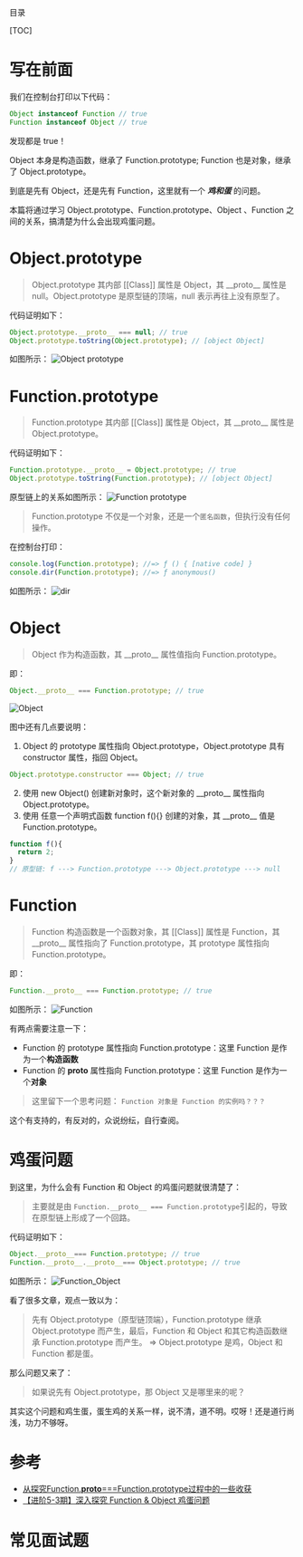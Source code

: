 目录

[TOC]

# 写在前面
我们在控制台打印以下代码：
```js
Object instanceof Function // true
Function instanceof Object // true
```
发现都是 true！

Object 本身是构造函数，继承了 Function.prototype; Function 也是对象，继承了 Object.prototype。


到底是先有 Object，还是先有 Function，这里就有一个 ***鸡和蛋*** 的问题。

本篇将通过学习 Object.prototype、Function.prototype、Object 、Function 之间的关系，搞清楚为什么会出现鸡蛋问题。


# Object.prototype
> Object.prototype 其内部 [[Class]] 属性是 Object，其 \_\_proto_\_ 属性是 null。Object.prototype 是原型链的顶端，null 表示再往上没有原型了。

代码证明如下：
```js
Object.prototype.__proto__ === null; // true
Object.prototype.toString(Object.prototype); // [object Object]
```

如图所示：
![Object prototype](https://user-images.githubusercontent.com/22387652/62867555-1dfd2300-bd46-11e9-921d-93b444438441.png)



# Function.prototype
> Function.prototype 其内部 [[Class]] 属性是 Object，其 \_\_proto_\_ 属性是 Object.prototype。

代码证明如下：
```js
Function.prototype.__proto__ = Object.prototype; // true
Object.prototype.toString(Function.prototype); // [object Object] 
```
原型链上的关系如图所示：
![Function prototype](https://user-images.githubusercontent.com/22387652/62867570-281f2180-bd46-11e9-9882-d873e584fa8e.png)


> Function.prototype 不仅是一个对象，还是一个`匿名函数`，但执行没有任何操作。

在控制台打印：
```js
console.log(Function.prototype); //=> ƒ () { [native code] }
console.dir(Function.prototype); //=> ƒ anonymous() 
```
如图所示：
![dir](https://user-images.githubusercontent.com/22387652/62867586-2fdec600-bd46-11e9-8c67-913b935f4f59.png)




# Object
> Object 作为构造函数，其 \_\_proto_\_ 属性值指向 Function.prototype。

即：
```js
Object.__proto__ === Function.prototype; // true
```
![Object](https://user-images.githubusercontent.com/22387652/62913693-bbe10400-bdbf-11e9-9fcb-92076170e768.png)


图中还有几点要说明：
1. Object 的 prototype 属性指向 Object.prototype，Object.prototype 具有 constructor 属性，指回 Object。
```js
Object.prototype.constructor === Object; // true
```
2. 使用 new Object() 创建新对象时，这个新对象的 \_\_proto_\_  属性指向 Object.prototype。
3. 使用 任意一个声明式函数 function f(){} 创建的对象，其 \_\_proto_\_ 值是 Function.prototype。
```js
function f(){
  return 2;
}
// 原型链: f ---> Function.prototype ---> Object.prototype ---> null
```


# Function
> Function 构造函数是一个函数对象，其 [[Class]] 属性是 Function，其 \_\_proto_\_ 属性指向了 Function.prototype，其 prototype 属性指向 Function.prototype。

即：
```js
Function.__proto__ === Function.prototype; // true
```
如图所示：
![Function](https://user-images.githubusercontent.com/22387652/62913648-889e7500-bdbf-11e9-8ad4-e27320702007.png)


有两点需要注意一下：
- Function 的 prototype 属性指向 Function.prototype：这里 Function 是作为一个**构造函数**
- Function 的 __proto__ 属性指向 Function.prototype：这里 Function 是作为一个**对象**

> 这里留下一个思考问题：
> `Function 对象是 Function 的实例吗？？？`

这个有支持的，有反对的，众说纷纭，自行查阅。



# 鸡蛋问题
到这里，为什么会有 Function 和 Object 的鸡蛋问题就很清楚了：
> 主要就是由  `Function.__proto__ === Function.prototype`引起的，导致在原型链上形成了一个回路。

代码证明如下：
```js
Object.__proto__=== Function.prototype; // true
Function.__proto__.__proto__=== Object.prototype; // true
```

如图所示：
![Function_Object](https://user-images.githubusercontent.com/22387652/62913614-67d61f80-bdbf-11e9-987f-d14fe3e9fee2.png)





看了很多文章，观点一致以为：
> 先有 Object.prototype（原型链顶端），Function.prototype 继承 Object.prototype 而产生，最后，Function 和 Object 和其它构造函数继承 Function.prototype 而产生。
=> Object.prototype 是鸡，Object 和 Function 都是蛋。

那么问题又来了：
> 如果说先有 Object.prototype，那 Object 又是哪里来的呢？


其实这个问题和鸡生蛋，蛋生鸡的关系一样，说不清，道不明。哎呀！还是道行尚浅，功力不够呀。



# 参考
- [从探究Function.__proto__===Function.prototype过程中的一些收获](https://github.com/jawil/blog/issues/13)
- [【进阶5-3期】深入探究 Function & Object 鸡蛋问题](https://github.com/yygmind/blog/issues/35)



# 常见面试题








